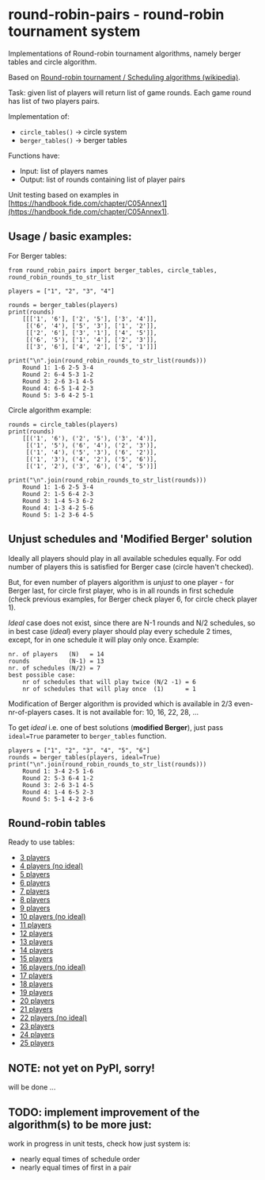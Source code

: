 # round-robin-pairs - round-robin tournament system

Implementations of Round-robin tournament algorithms, namely  berger tables and circle algorithm.

Based on [Round-robin tournament / Scheduling algorithms (wikipedia)](https://en.wikipedia.org/wiki/Round-robin_tournament#Scheduling_algorithm).

Task: given list of players will return list of game rounds. Each game round
has list of two players pairs.

Implementation of:
 * `circle_tables()` -> circle system
 * `berger_tables()` -> berger tables

Functions have:
 * Input: list of players names
 * Output: list of rounds containing list of player pairs

Unit testing based on examples in [https://handbook.fide.com/chapter/C05Annex1](https://handbook.fide.com/chapter/C05Annex1).


## Usage / basic examples:

For Berger tables:

    from round_robin_pairs import berger_tables, circle_tables, round_robin_rounds_to_str_list 

    players = ["1", "2", "3", "4"]

    rounds = berger_tables(players)
    print(rounds)
        [[['1', '6'], ['2', '5'], ['3', '4']],
         [('6', '4'), ['5', '3'], ['1', '2']],
         [['2', '6'], ['3', '1'], ['4', '5']],
         [('6', '5'), ['1', '4'], ['2', '3']],
         [['3', '6'], ['4', '2'], ['5', '1']]]

    print("\n".join(round_robin_rounds_to_str_list(rounds)))
        Round 1: 1-6 2-5 3-4
        Round 2: 6-4 5-3 1-2
        Round 3: 2-6 3-1 4-5
        Round 4: 6-5 1-4 2-3
        Round 5: 3-6 4-2 5-1
    

Circle algorithm example:

    rounds = circle_tables(players)
    print(rounds)
        [[('1', '6'), ('2', '5'), ('3', '4')],
         [('1', '5'), ('6', '4'), ('2', '3')],
         [('1', '4'), ('5', '3'), ('6', '2')],
         [('1', '3'), ('4', '2'), ('5', '6')],
         [('1', '2'), ('3', '6'), ('4', '5')]]

    print("\n".join(round_robin_rounds_to_str_list(rounds)))
        Round 1: 1-6 2-5 3-4
        Round 2: 1-5 6-4 2-3
        Round 3: 1-4 5-3 6-2
        Round 4: 1-3 4-2 5-6
        Round 5: 1-2 3-6 4-5


## Unjust schedules and 'Modified Berger' solution

Ideally all players should play in all available schedules equally. 
For odd number of players this is satisfied for Berger case (circle haven't checked).

But, for even number of players algorithm is *unjust* to one player - for
Berger last, for circle first player, who is in all rounds in first schedule
(check previous examples, for Berger check player 6, for circle check player
1).

*Ideal* case does not exist, since there are N-1 rounds and N/2 schedules, so
in best case (*ideal*) every player should play every schedule 2 times, except,
for in one schedule it will play only once.
Example:

    nr. of players   (N)   = 14
    rounds           (N-1) = 13
    nr. of schedules (N/2) = 7
    best possible case:
        nr of schedules that will play twice (N/2 -1) = 6
        nr of schedules that will play once  (1)      = 1


Modification of Berger algorithm is provided which is available in 2/3 even-nr-of-players cases. 
It is not available for: 10, 16, 22, 28, ...

To get *ideal* i.e. one of best solutions (**modified Berger**), just pass
`ideal=True` parameter to `berger_tables` function.

    players = ["1", "2", "3", "4", "5", "6"]
    rounds = berger_tables(players, ideal=True)
    print("\n".join(round_robin_rounds_to_str_list(rounds)))
        Round 1: 3-4 2-5 1-6
        Round 2: 5-3 6-4 1-2
        Round 3: 2-6 3-1 4-5
        Round 4: 1-4 6-5 2-3
        Round 5: 5-1 4-2 3-6


## Round-robin tables

Ready to use tables:

 * [3 players ](tables/players-03.md)
 * [4 players (no ideal)](tables/players-04.md)
 * [5 players ](tables/players-05.md)
 * [6 players ](tables/players-06.md)
 * [7 players ](tables/players-07.md)
 * [8 players ](tables/players-08.md)
 * [9 players ](tables/players-09.md)
 * [10 players (no ideal)](tables/players-10.md)
 * [11 players](tables/players-11.md)
 * [12 players](tables/players-12.md)
 * [13 players](tables/players-13.md)
 * [14 players](tables/players-14.md)
 * [15 players](tables/players-15.md)
 * [16 players (no ideal)](tables/players-16.md)
 * [17 players](tables/players-17.md)
 * [18 players](tables/players-18.md)
 * [19 players](tables/players-19.md)
 * [20 players](tables/players-20.md)
 * [21 players](tables/players-21.md)
 * [22 players (no ideal)](tables/players-22.md)
 * [23 players](tables/players-23.md)
 * [24 players](tables/players-24.md)
 * [25 players](tables/players-25.md)


## NOTE: not yet on PyPI, sorry!
will be done ...

## TODO: implement improvement of the algorithm(s) to be more just:
work in progress in unit tests, check how just system is:
 * nearly equal times of schedule order 
 * nearly equal times of first in a pair

